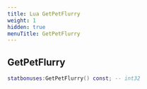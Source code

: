 ```yaml
---
title: Lua GetPetFlurry
weight: 1
hidden: true
menuTitle: GetPetFlurry
---
```

## GetPetFlurry
```lua
statbonuses:GetPetFlurry() const; -- int32
```